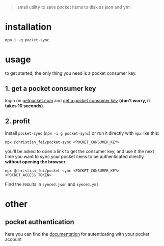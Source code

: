 > small utility to save pocket items to disk as json and yml

# installation

```
npm i -g pocket-sync
```


# usage

to get started, the only thing you need is a pocket consumer key.

## 1. get a pocket consumer key

login on [getpocket.com](https://getpocket.com) and [get a pocket consumer key](http://getpocket.com/developer/apps/new) **(don't worry, it takes 10 seconds)**.


## 2. profit

install `pocket-sync` (`npm -i g pocket-sync`) or run it directly with `npx` like this:

```
npx @christian_fei/pocket-sync <POCKET_CONSUMER_KEY>
```

you'll be asked to open a link to get the consumer key, and use it the next time you want to sync your pocket items to be authenticated directly **without opening the browser**.

```
npx @christian_fei/pocket-sync <POCKET_CONSUMER_KEY> <POCKET_ACCESS_TOKEN>
```

Find the results in `synced.json` and `synced.yml`

# other

## pocket authentication

here you can find the [documentation](https://getpocket.com/developer/docs/authentication) for autenticating with your pocket account
